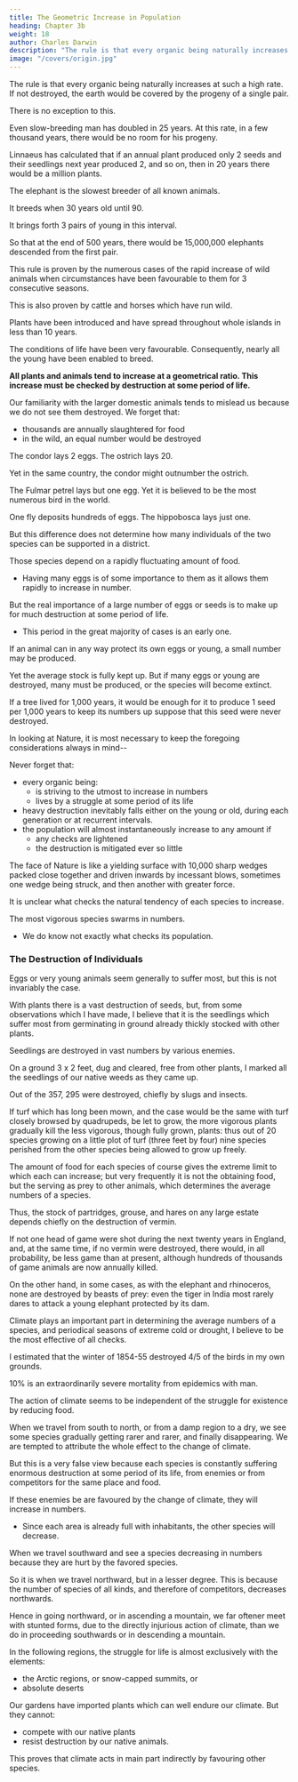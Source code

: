 ```yaml
---
title: The Geometric Increase in Population
heading: Chapter 3b
weight: 18
author: Charles Darwin
description: "The rule is that every organic being naturally increases at such a high rate"
image: "/covers/origin.jpg"
---
```




The rule is that every organic being naturally increases at such a high rate. If not destroyed, the earth would be covered by the progeny of a single pair.

There is no exception to this.

Even slow-breeding man has doubled in 25 years. At this rate, in a few thousand years, there
would be no room for his progeny.

Linnaeus has calculated that if an annual plant produced only 2 seeds and their seedlings next year produced 2, and so on, then in 20 years there would be a million plants. 

The elephant is the slowest breeder of all known animals.

It breeds when 30 years old until 90. 

It brings forth 3 pairs of young in this interval.

So that at the end of 500 years, there would be 15,000,000 elephants descended from the first pair.


This rule is proven by the numerous cases of the rapid increase of wild animals when circumstances have been favourable to them for 3 consecutive seasons. 

This is also proven by cattle and horses which have run wild.

  <!-- in several parts of the world: if the statements of the rate of increase of slow-breeding cattle and horses in South America, and latterly in Australia, had not been well authenticated, they would have been quite incredible.  -->


Plants have been introduced and have spread throughout whole islands in less than 10 years. 

<!-- Several of the plants now most numerous over the wide plains of La Plata, clothing square leagues of surface almost to the exclusion of all other plants, have been introduced from Europe; and there are plants which now range in India, as I hear from Dr. Falconer, from Cape Comorin to the Himalaya, which have been imported from America since its discovery. In such cases, and endless instances could be given, no one supposes that the fertility of these animals or plants has been suddenly and temporarily increased in any sensible degree. -->

The conditions of life have been very favourable. Consequently, nearly all the young have been enabled to breed.

<!-- In such cases, the geometrical ratio of increase simply explains the extraordinarily rapid increase and wide diffusion of naturalised productions in their new homes.

In a state of nature almost every plant produces seed, and amongst animals there are very few which do not annually pair. Hence we may confidently assert, that  -->

**All plants and animals tend to increase at a geometrical ratio. This increase must be checked by destruction at some period of life.**

<!-- , that all would most rapidly stock every station in which they could any how exist, and that the geometrical tendency to increase  -->


Our familiarity with the larger domestic animals tends to mislead us because we do not see them destroyed. We forget that:
- thousands are annually slaughtered for food
- in the wild, an equal number would be destroyed

<!-- The only difference between organisms which annually produce eggs or seeds by the thousand, and those which produce extremely few, is, that the slow-breeders would require a few more years to people, under favourable conditions, a whole district, let it be ever so large.  -->

The condor lays 2 eggs. The ostrich lays 20. 

Yet in the same country, the condor might outnumber the ostrich. 

The Fulmar petrel lays but one egg. Yet it is believed to be the most numerous bird in the world.

One fly deposits hundreds of eggs. The hippobosca lays just one.

But this difference does not determine how many individuals of the two species can be supported in a district. 

Those species depend on a rapidly fluctuating amount of food. 
- Having many eggs is of some importance to them as it allows them rapidly to increase in number.

But the real importance of a large number of eggs or seeds is to make up for much destruction at some period of life.
- This period in the great majority of cases is an early one. 

If an animal can in any way protect its own eggs or young, a small number may be produced. 

Yet the average stock is fully kept up. But if many eggs or young are destroyed, many must be produced, or the species will become extinct.

If a tree lived for 1,000 years, it would be enough for it to produce 1 seed per 1,000 years to keep its numbers up suppose that this seed were never destroyed.

<!-- It would suffice to keep up the full number of a tree, which lived on an average for a thousand years, if a single seed were produced once in a thousand years, , and could be ensured to germinate in a fitting place.  -->

<!-- So that in all cases, the average number of any animal or plant depends only indirectly on the number of its eggs or seeds. -->

In looking at Nature, it is most necessary to keep the foregoing considerations always in mind--

Never forget that:
- every organic being:
  - is striving to the utmost to increase in numbers
  - lives by a struggle at some period of its life
- heavy destruction inevitably falls either on the young or old, during each generation or at recurrent intervals.
- the population will almost instantaneously increase to any amount if
  - any checks are lightened
  - the destruction is mitigated ever so little

The face of Nature is like a yielding surface with 10,000 sharp wedges packed close together and driven inwards by incessant blows, sometimes one wedge being struck, and then another with greater force.

It is unclear what checks the natural tendency of each species to increase.

The most vigorous species swarms in numbers.
- We do know not exactly what checks its population.

 <!-- by so much will its tendency to increase be still further increased.  -->

<!-- are in even one single instance. Nor will this surprise any one who reflects how ignorant we are on this head, even in regard to mankind, so incomparably better known than any other animal.

This subject has been ably treated by several authors, and I shall, in my future work, discuss some of the checks at considerable length, more especially in regard to the feral animals of South America. -->


### The Destruction of Individuals

Eggs or very young animals seem generally to suffer most, but this is not invariably the case.

With plants there is a vast destruction of seeds, but, from some observations which I have made, I believe that it is the seedlings which suffer most from germinating in ground already thickly stocked with other plants.

Seedlings are destroyed in vast numbers by various enemies.

On a ground 3 x 2 feet, dug and cleared, free from other plants, I marked all the seedlings of our native weeds as they came up. 

Out of the 357, 295 were destroyed, chiefly by slugs and insects.

If turf which has long been mown, and the case would be the same with turf closely browsed by quadrupeds, be let to grow, the more vigorous plants gradually kill the less vigorous, though fully grown, plants: thus out of 20 species growing on a little plot of turf (three feet by four) nine species perished from the other species being allowed to grow up freely.

The amount of food for each species of course gives the extreme limit to which each can increase; but very frequently it is not the obtaining food, but the serving as prey to other animals, which determines the average numbers of a species.

Thus, the stock of partridges, grouse, and hares on any large estate depends chiefly on the destruction of vermin.

If not one head of game were shot during the next twenty years in England, and, at the same time, if no vermin were destroyed, there would, in all probability, be less game than at present, although hundreds of thousands of game animals are now annually killed.

On the other hand, in some cases, as with the elephant and rhinoceros, none are destroyed by beasts of prey: even the tiger in India most rarely dares to attack a young elephant protected by its dam.

Climate plays an important part in determining the average numbers of a species, and periodical
seasons of extreme cold or drought, I believe to be the most effective of all checks. 

I estimated that the winter of 1854-55 destroyed 4/5 of the birds in my own grounds.

10% is an extraordinarily severe mortality from epidemics with man.

The action of climate seems to be independent of the struggle for existence by reducing food. 

<!-- Even when climate, for instance extreme cold, acts directly, it will be the least vigorous, or those which have got least food through the advancing winter, which will suffer most.  -->

When we travel from south to north, or from a damp region to a dry, we see some species gradually getting rarer and rarer, and finally disappearing. We are tempted to attribute the whole effect to the change of climate. 

But this is a very false view because each species is constantly suffering enormous destruction at some period of its life, from enemies or from competitors for the same place and food.

If these enemies be are favoured by the change of climate, they will increase in numbers.
- Since each area is already full with inhabitants, the other species will decrease.

When we travel southward and see a species decreasing in numbers because they are hurt by the favored species. 

So it is when we travel northward, but in a lesser degree. This is because the number of species of all kinds, and therefore of competitors, decreases northwards.

Hence in going northward, or in ascending a mountain, we far oftener meet with stunted forms, due to the directly injurious action of climate, than we do in proceeding southwards or in descending a mountain.



In the following regions, the struggle for life is almost exclusively with the elements:
- the Arctic regions, or snow-capped summits, or
- absolute deserts

Our gardens have imported plants which can well endure our climate. But they cannot:
- compete with our native plants
- resist destruction by our native animals.

This proves that climate acts in main part indirectly by favouring other species.